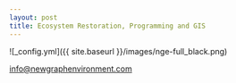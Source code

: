 ```yaml
---
layout: post
title: Ecosystem Restoration, Programming and GIS
---
```


![_config.yml]({{ site.baseurl }}/images/nge-full_black.png)


[info@newgraphenvironment.com](mailto:info@newgraphenvironment.com)










